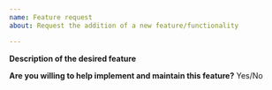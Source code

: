 ```yaml
---
name: Feature request
about: Request the addition of a new feature/functionality

---
```

<!-- Please be as detailed as you can in your description. If possible, include an example of how you would like to use this feature (even better if it's a code example). -->
**Description of the desired feature**



<!-- Every feature we add is code that we will have to maintain and keep updated. This takes a lot of effort. If you are willing to be involved in the project and help maintain your feature, it will make it easier for us to accept it. -->
**Are you willing to help implement and maintain this feature?** Yes/No
